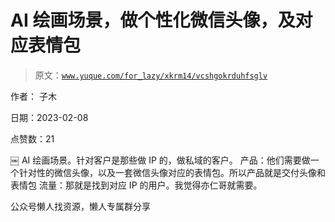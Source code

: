 # AI 绘画场景，做个性化微信头像，及对应表情包

> 原文：[`www.yuque.com/for_lazy/xkrm14/vcshgokrduhfsglv`](https://www.yuque.com/for_lazy/xkrm14/vcshgokrduhfsglv)



作者： 子木



日期：2023-02-08



点赞数：21



￼ AI 绘画场景。针对客户是那些做 IP 的，做私域的客户。 产品：他们需要做一个针对性的微信头像，以及一套微信头像对应的表情包。所以产品就是交付头像和表情包 流量：那就是找到对应 IP 的用户。我觉得亦仁哥就需要。



公众号懒人找资源，懒人专属群分享

